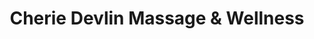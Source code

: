 ---
title: "Cherie Devlin Massage & Wellness"
url: /golden/cherie-devlin-massage-und-wellness/
shop: Massage
---